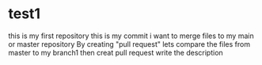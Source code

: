 # test1
this is my first repository 
this is my commit
i want to merge files to my main or master repository
By creating "pull request"
lets compare the files from master to my branch1
then creat pull request
write the description
